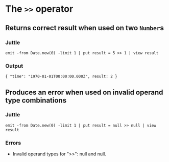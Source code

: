 The `>>` operator
=================

Returns correct result when used on two `Number`s
-------------------------------------------------

### Juttle

    emit -from Date.new(0) -limit 1 | put result = 5 >> 1 | view result

### Output

    { "time": "1970-01-01T00:00:00.000Z", result: 2 }

Produces an error when used on invalid operand type combinations
----------------------------------------------------------------

### Juttle

    emit -from Date.new(0) -limit 1 | put result = null >> null | view result

### Errors

  * Invalid operand types for ">>": null and null.
